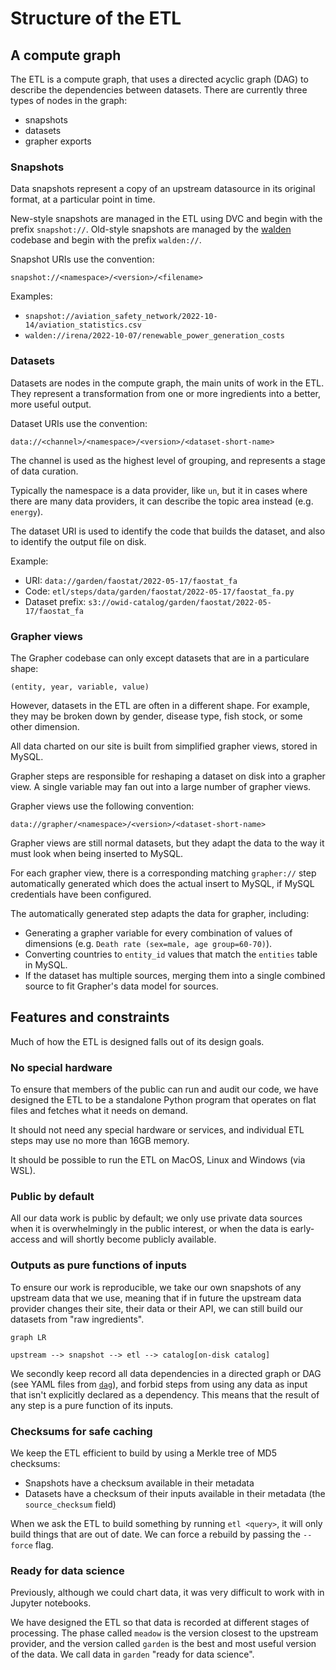# Structure of the ETL

## A compute graph

The ETL is a compute graph, that uses a directed acyclic graph (DAG) to describe the dependencies between datasets. There are currently three types of nodes in the graph:

- snapshots
- datasets
- grapher exports

### Snapshots

Data snapshots represent a copy of an upstream datasource in its original format, at a particular point in time.

New-style snapshots are managed in the ETL using DVC and begin with the prefix `snapshot://`. Old-style snapshots are managed by the [walden](https://github.com/owid/walden) codebase and begin with the prefix `walden://`.

Snapshot URIs use the convention:

```
snapshot://<namespace>/<version>/<filename>
```

Examples:

- `snapshot://aviation_safety_network/2022-10-14/aviation_statistics.csv`
- `walden://irena/2022-10-07/renewable_power_generation_costs`

### Datasets

Datasets are nodes in the compute graph, the main units of work in the ETL. They represent a transformation from one or more ingredients into a better, more useful output.

Dataset URIs use the convention:

```
data://<channel>/<namespace>/<version>/<dataset-short-name>
```

The channel is used as the highest level of grouping, and represents a stage of data curation.

Typically the namespace is a data provider, like `un`, but it in cases where there are many data providers, it can describe the topic area instead (e.g. `energy`).

The dataset URI is used to identify the code that builds the dataset, and also to identify the output file on disk.

Example:

- URI: `data://garden/faostat/2022-05-17/faostat_fa`
- Code: `etl/steps/data/garden/faostat/2022-05-17/faostat_fa.py`
- Dataset prefix: `s3://owid-catalog/garden/faostat/2022-05-17/faostat_fa`

### Grapher views

The Grapher codebase can only except datasets that are in a particulare shape:

```
(entity, year, variable, value)
```

However, datasets in the ETL are often in a different shape. For example, they may be broken down by gender, disease type, fish stock, or some other dimension.

All data charted on our site is built from simplified grapher views, stored in MySQL.

Grapher steps are responsible for reshaping a dataset on disk into a grapher view. A single variable may fan out into a large number of grapher views.

Grapher views use the following convention:

```
data://grapher/<namespace>/<version>/<dataset-short-name>
```

Grapher views are still normal datasets, but they adapt the data to the way it must look when being inserted to MySQL.

For each grapher view, there is a corresponding matching `grapher://` step automatically generated which does the actual insert to MySQL, if MySQL credentials have been configured.

The automatically generated step adapts the data for grapher, including:

- Generating a grapher variable for every combination of values of dimensions (e.g. `Death rate (sex=male, age group=60-70)`).
- Converting countries to `entity_id` values that match the `entities` table in MySQL.
- If the dataset has multiple sources, merging them into a single combined source to fit Grapher's data model for sources.

## Features and constraints

Much of how the ETL is designed falls out of its design goals.

### No special hardware

To ensure that members of the public can run and audit our code, we have designed the ETL to be a standalone Python program that operates on flat files and fetches what it needs on demand.

It should not need any special hardware or services, and individual ETL steps may use no more than 16GB memory.

It should be possible to run the ETL on MacOS, Linux and Windows (via WSL).

### Public by default

All our data work is public by default; we only use private data sources when it is overwhelmingly in the public interest, or when the data is early-access and will shortly become publicly available.

### Outputs as pure functions of inputs

To ensure our work is reproducible, we take our own snapshots of any upstream data that we use, meaning that if in future the upstream data provider changes their site, their data or their API, we can still build our datasets from "raw ingredients".

```mermaid
graph LR

upstream --> snapshot --> etl --> catalog[on-disk catalog]
```

We secondly keep record all data dependencies in a directed graph or DAG (see YAML files from [`dag`](https://github.com/owid/etl/blob/master/dag/main.yml)), and forbid steps from using any data as input that isn't explicitly declared as a dependency. This means that the result of any step is a pure function of its inputs.

### Checksums for safe caching

We keep the ETL efficient to build by using a Merkle tree of MD5 checksums:

- Snapshots have a checksum available in their metadata
- Datasets have a checksum of their inputs available in their metadata (the `source_checksum` field)

When we ask the ETL to build something by running `etl <query>`, it will only build things that are out of date. We can force a rebuild by passing the `--force` flag.

### Ready for data science

Previously, although we could chart data, it was very difficult to work with in Jupyter notebooks.

We have designed the ETL so that data is recorded at different stages of processing. The phase called `meadow` is the version closest to the upstream provider, and the version called `garden` is the best and most useful version of the data. We call data in `garden` "ready for data science".
